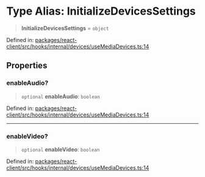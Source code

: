# Type Alias: InitializeDevicesSettings

> **InitializeDevicesSettings** = `object`

Defined in: [packages/react-client/src/hooks/internal/devices/useMediaDevices.ts:14](https://github.com/fishjam-cloud/web-client-sdk/blob/cca0d7a57568ca97560c29d27fcd8b63f2678492/packages/react-client/src/hooks/internal/devices/useMediaDevices.ts#L14)

## Properties

### enableAudio?

> `optional` **enableAudio**: `boolean`

Defined in: [packages/react-client/src/hooks/internal/devices/useMediaDevices.ts:14](https://github.com/fishjam-cloud/web-client-sdk/blob/cca0d7a57568ca97560c29d27fcd8b63f2678492/packages/react-client/src/hooks/internal/devices/useMediaDevices.ts#L14)

***

### enableVideo?

> `optional` **enableVideo**: `boolean`

Defined in: [packages/react-client/src/hooks/internal/devices/useMediaDevices.ts:14](https://github.com/fishjam-cloud/web-client-sdk/blob/cca0d7a57568ca97560c29d27fcd8b63f2678492/packages/react-client/src/hooks/internal/devices/useMediaDevices.ts#L14)

